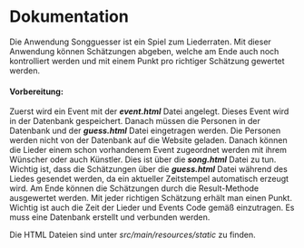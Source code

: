 # Dokumentation
Die Anwendung Songguesser ist ein Spiel zum Liederraten. Mit dieser Anwendung können Schätzungen abgeben, welche am Ende auch noch kontrolliert werden und mit einem Punkt pro richtiger Schätzung gewertet werden.
#### Vorbereitung:
Zuerst wird ein Event mit der _**event.html**_ Datei angelegt. Dieses Event wird in der Datenbank gespeichert. Danach müssen die Personen in der Datenbank und der _**guess.html**_ Datei eingetragen werden. Die Personen werden nicht von der Datenbank auf die Website geladen. Danach können die Lieder einem schon vorhandenem Event zugeordnet werden mit ihrem Wünscher oder auch Künstler. Dies ist über die _**song.html**_ Datei zu tun. Wichtig ist, dass die Schätzungen über die _**guess.html**_ Datei während des Liedes gesendet werden, da ein aktueller Zeitstempel automatisch erzeugt wird. Am Ende können die Schätzungen durch die Result-Methode ausgewertet werden. Mit jeder richtigen Schätzung erhält man einen Punkt. Wichtig ist auch die Zeit der Lieder und Events Code gemäß einzutragen. Es muss eine Datenbank erstellt und verbunden werden.

Die HTML Dateien sind unter _src/main/resources/static_ zu finden.
